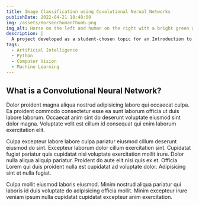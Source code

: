 ```yaml
---
title: Image Classification using Covolutional Nerual Networks
publishDate: 2022-04-21 18:48:00
img: /assets/HorseorhumanThumb.png
img_alt: Horse on the left and human on the right with a bright green and blue background. Text in the front that asks, horse or human?
description: |
  A project developed as a student-chosen topic for an Introduction to AI course.
tags:
  - Artificial Intelligence
  - Python
  - Computer Vision
  - Machine Learning
---
```


## What is a Convolutional Neural Network?

Dolor proident magna aliqua nostrud adipisicing labore qui occaecat culpa. Ea proident commodo consectetur esse ea sunt laborum officia ut duis labore laborum. Occaecat anim sint do deserunt voluptate eiusmod sint dolor magna. Voluptate velit est cillum id consequat qui enim laborum exercitation elit.

Culpa excepteur labore labore culpa pariatur eiusmod cillum deserunt eiusmod do sint. Excepteur laborum dolor cillum exercitation sint. Cupidatat fugiat pariatur quis cupidatat nisi voluptate exercitation mollit irure. Dolor nulla aliqua aliquip pariatur. Proident do aute elit nisi quis ex et. Officia Lorem qui duis proident nulla est cupidatat ad voluptate dolor. Adipisicing sint et nulla fugiat.

Culpa mollit eiusmod laboris eiusmod. Minim nostrud aliqua pariatur qui laboris id duis voluptate do adipisicing officia mollit. Minim excepteur irure veniam ipsum nulla cupidatat cupidatat excepteur anim exercitation.